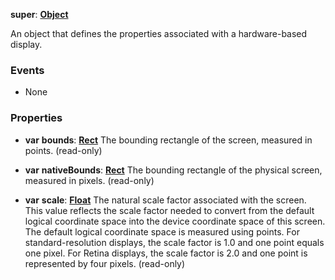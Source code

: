 **super**: **[Object](Object.md)**

An object that defines the properties associated with a hardware-based display.

### Events

* None

### Properties

* **var** **bounds**: **[Rect](rect.md)**
The bounding rectangle of the screen, measured in points. \(read-only\)

* **var** **nativeBounds**: **[Rect](rect.md)**
The bounding rectangle of the physical screen, measured in pixels. \(read-only\)

* **var** **scale**: **[Float](../gravity/types.md)**
The natural scale factor associated with the screen. This value reflects the scale factor needed to convert from the default logical coordinate space into the device coordinate space of this screen. The default logical coordinate space is measured using points. For standard-resolution displays, the scale factor is 1.0 and one point equals one pixel. For Retina displays, the scale factor is 2.0 and one point is represented by four pixels. \(read-only\)





